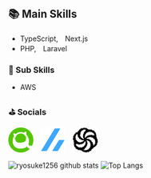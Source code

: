 ## 📚 Main Skills
- TypeScript,　Next.js     
- PHP,　Laravel

### 📘 Sub Skills
- AWS

### ⛳️ Socials
<a href="https://qiita.com/e8750520"><img src="https://github.com/ryosuke1256/image/blob/main/qiita-favicon.png" width=50px></a>&nbsp;&nbsp;&thinsp;
<a href="https://zenn.dev/reactlover"><img src="https://github.com/ryosuke1256/image/blob/main/zenn.svg" width=50px></a>&nbsp;&nbsp;&thinsp;
<a href="https://www.codewars.com/users/ryosuke1256"><img src="https://github.com/ryosuke1256/image/blob/main/codewars-svgrepo-com.svg" width=50px></a>  


![ryosuke1256 github stats](https://github-readme-stats.vercel.app/api?username=ryosuke1256&count_private=true&show_icons=true&theme=buefy)
![Top Langs](https://github-readme-stats.vercel.app/api/top-langs/?username=ryosuke1256&langs_count=9&theme=buefy&layout=compact&hide=Shell,Blade,HTML,CSS)<br>
